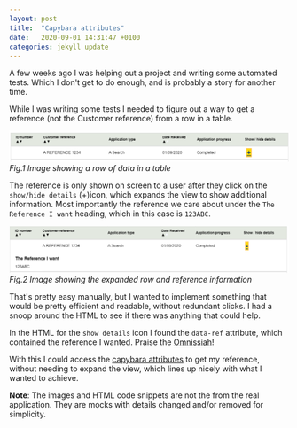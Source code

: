 ```yaml
---
layout: post
title:  "Capybara attributes"
date:   2020-09-01 14:31:47 +0100
categories: jekyll update
---
```


A few weeks ago I was helping out a project and writing some automated tests. Which I don't get to do enough, and is probably a story
for another time.

While I was writing some tests I needed to figure out a way to get a reference (not the Customer reference) from a row in a table.

![Standard table row of data](/images/2020-09-01-row.PNG)
*Fig.1 Image showing a row of data in a table*


The reference is only shown on screen to a user after they click on the `show/hide details` (+)icon, which expands the view to show additional information.
Most importantly the reference we care about under the `The Reference I want` heading, which in this case is `123ABC`.

![Expanded table row of data](/images/2020-09-01-expanded_row.PNG)
*Fig.2 Image showing the expanded row and reference information*

That's pretty easy manually, but I wanted to implement something that would be pretty efficient and readable, without redundant clicks.
I had a snoop around the HTML to see if there was anything that could help.

In the HTML for the `show details` icon I found the `data-ref` attribute, which contained the reference I wanted.
Praise the [Omnissiah]!

<script src="https://gist.github.com/flynnbops/d829eb6360e72adcaf91b34be0ef845b.js"></script>

With this I could access the [capybara attributes] to get my reference, without needing to expand the view, which lines up nicely with what I wanted to achieve.


**Note**: The images and HTML code snippets are not the from the real application. They are mocks with details changed and/or removed for simplicity. 


[capybara attributes]: https://rubydoc.info/github/jnicklas/capybara/master/Capybara/Node/Element
[Omnissiah]: https://warhammer40k.fandom.com/wiki/Machine_God
